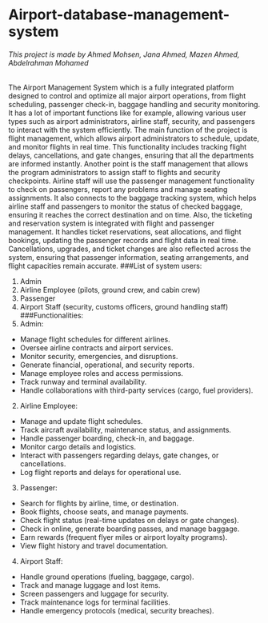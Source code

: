 # Airport-database-management-system
###### This project is made by Ahmed Mohsen, Jana Ahmed, Mazen Ahmed, Abdelrahman Mohamed
The Airport Management System which is a fully integrated platform designed to control and optimize all major airport operations, from flight scheduling, passenger check-in, baggage handling and security monitoring. It has a lot of important functions like for example, allowing various user types such as airport administrators, airline staff, security, and passengers to interact with the system efficiently. 
The main function of the project is flight management, which allows airport administrators to schedule, update, and monitor flights in real time. This functionality includes tracking flight delays, cancellations, and gate changes, ensuring that all the departments are informed instantly. 
Another point is the staff management that allows the program administrators to assign staff to flights and security checkpoints. Airline staff will use the passenger management functionality to check on passengers, report any problems and manage seating assignments. It also connects to the baggage tracking system, which helps airline staff and passengers to monitor the status of checked baggage, ensuring it reaches the correct destination and on time.
Also, the ticketing and reservation system is integrated with flight and passenger management. It handles ticket reservations, seat allocations, and flight bookings, updating the passenger records and flight data in real time. Cancellations, upgrades, and ticket changes are also reflected across the system, ensuring that passenger information, seating arrangements, and flight capacities remain accurate.
###List of system users:
1. Admin
2. Airline Employee (pilots, ground crew, and cabin crew)
3. Passenger
4. Airport Staff (security, customs officers, ground handling staff)
###Functionalities:
1. Admin:
-	Manage flight schedules for different airlines.
-	Oversee airline contracts and airport services.
-	Monitor security, emergencies, and disruptions.
-	Generate financial, operational, and security reports.
-	Manage employee roles and access permissions.
-	Track runway and terminal availability.
-	Handle collaborations with third-party services (cargo, fuel providers).
2. Airline Employee:
-	Manage and update flight schedules.
-	Track aircraft availability, maintenance status, and assignments.
-	Handle passenger boarding, check-in, and baggage.
-	Monitor cargo details and logistics.
-	Interact with passengers regarding delays, gate changes, or cancellations.
-	Log flight reports and delays for operational use.
3. Passenger:
-	Search for flights by airline, time, or destination.
-	Book flights, choose seats, and manage payments.
-	Check flight status (real-time updates on delays or gate changes).
-	Check in online, generate boarding passes, and manage baggage.
-	Earn rewards (frequent flyer miles or airport loyalty programs).
-	View flight history and travel documentation.
4. Airport Staff:
-	Handle ground operations (fueling, baggage, cargo).
-	Track and manage luggage and lost items.
-	Screen passengers and luggage for security.
-	Track maintenance logs for terminal facilities.
-	Handle emergency protocols (medical, security breaches).
